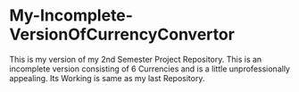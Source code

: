 # My-Incomplete-VersionOfCurrencyConvertor
This is my version of my 2nd Semester Project Repository. This is an incomplete version consisting of 6 Currencies and is a little unprofessionally appealing. Its Working is same as my last Repository. 
